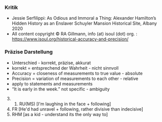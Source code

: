 ### Kritik

* Jessie Serfilippi: As Odious and Immoral a Thing: Alexander Hamilton’s Hidden History as an Enslaver Schuyler Mansion Historical Site, Albany 2020
* All content copyright © RA Gillmann, info (at) isoul (dot) org. : https://www.isoul.org/historical-accuracy-and-precision/

### Präzise Darstellung

* Unterschied - korrekt, präzise, akkurat
* korrekt = entsprechend der Wahrheit - nicht sinnvoll
* Accuracy = closeness of measurements to true value - absolute
* Precision = variation of measurements to each other - relative
* apply to statements and measurements
* “It is early in the week.” not specific - ambiguity


3. 1. RU(MS) [I'm laughing in the face + following]
6. FR [He'd had unravel + following, rather divisive than indecisive]
8. RHM [as a kid - understand its the only way to]